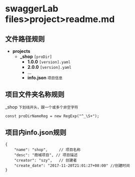 # swaggerLab files>project>readme.md

## 文件路径规则
* **projects**
	* **_shop** `[proDir]`
		* **1.0.0** `[version].yaml`
		* **2.0.0** `[version].yaml`
		* ...
		* **info.json** `项目信息`

## 项目文件夹名称规则
  _shop `下划线开头，跟一个或多个非空字符`
  ```
  const proDirNameReg = new RegExp("^_\S+");
  ```

## 项目内info.json规则
```
{
	"name": "shop",		// 项目名称
	"desc": "商城项目",	// 项目描述
	"creator": "szy",	// 创建者
	"create_date": "2017-11-20T21:01:27+08:00" //创建时间
}

```
